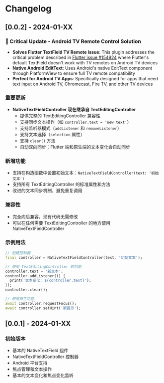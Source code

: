 # Changelog

## [0.0.2] - 2024-01-XX

### 🚨 Critical Update - Android TV Remote Control Solution
- **Solves Flutter TextField TV Remote Issue**: This plugin addresses the critical problem described in [Flutter issue #154924](https://github.com/flutter/flutter/issues/154924) where Flutter's default TextField doesn't work with TV remotes on Android TV devices
- **Native Android EditText**: Uses Android's native EditText component through PlatformView to ensure full TV remote compatibility
- **Perfect for Android TV Apps**: Specifically designed for apps that need text input on Android TV, Chromecast, Fire TV, and other TV devices

### 重要更新
- **NativeTextFieldController 现在继承自 TextEditingController**
  - 提供完整的 TextEditingController 兼容性
  - 支持同步文本操作（如 `controller.text = 'new text'`）
  - 支持监听器模式（`addListener` 和 `removeListener`）
  - 支持文本选择（`selection` 属性）
  - 支持 `clear()` 方法
  - 自动双向同步：Flutter 端和原生端的文本变化会自动同步

### 新增功能
- 支持在构造函数中设置初始文本：`NativeTextFieldController(text: '初始文本')`
- 支持所有 TextEditingController 的标准属性和方法
- 改进的文本同步机制，避免重复调用

### 兼容性
- 完全向后兼容，现有代码无需修改
- 可以在任何需要 TextEditingController 的地方使用 NativeTextFieldController

### 示例用法
```dart
// 创建控制器
final controller = NativeTextFieldController(text: '初始文本');

// 使用 TextEditingController 的功能
controller.text = '新文本';
controller.addListener(() {
  print('文本变化: ${controller.text}');
});
controller.clear();

// 使用原生功能
await controller.requestFocus();
await controller.setHint('新提示');
```

## [0.0.1] - 2024-01-XX

### 初始版本
- 基本的 NativeTextField 组件
- NativeTextFieldController 控制器
- Android 平台支持
- 焦点管理和文本操作
- 基本的文本变化和焦点变化监听
